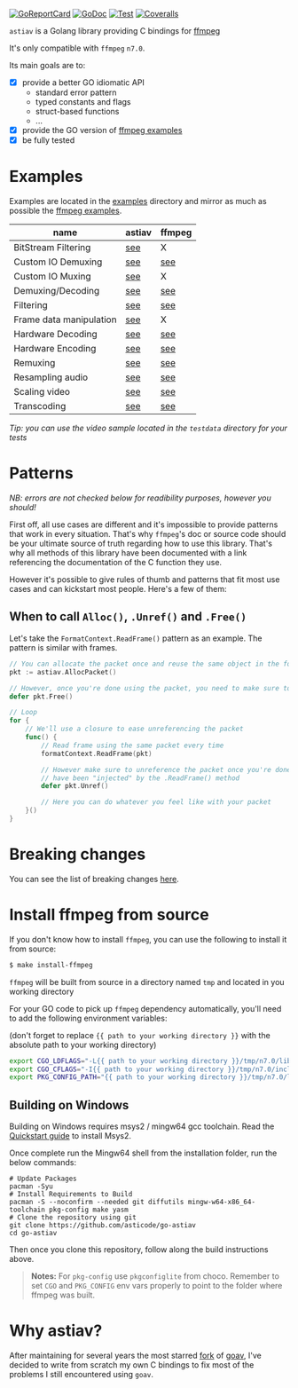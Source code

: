 [![GoReportCard](http://goreportcard.com/badge/github.com/asticode/go-astiav)](http://goreportcard.com/report/github.com/asticode/go-astiav)
[![GoDoc](https://godoc.org/github.com/asticode/go-astiav?status.svg)](https://godoc.org/github.com/asticode/go-astiav)
[![Test](https://github.com/asticode/go-astiav/actions/workflows/test.yml/badge.svg)](https://github.com/asticode/go-astiav/actions/workflows/test.yml)
[![Coveralls](https://coveralls.io/repos/github/asticode/go-astiav/badge.svg?branch=master)](https://coveralls.io/github/asticode/go-astiav)

`astiav` is a Golang library providing C bindings for [ffmpeg](https://github.com/FFmpeg/FFmpeg)

It's only compatible with `ffmpeg` `n7.0`.

Its main goals are to:

- [x] provide a better GO idiomatic API
    - standard error pattern
    - typed constants and flags
    - struct-based functions
    - ...
- [x] provide the GO version of [ffmpeg examples](https://github.com/FFmpeg/FFmpeg/tree/n7.0/doc/examples)
- [x] be fully tested

# Examples

Examples are located in the [examples](examples) directory and mirror as much as possible the [ffmpeg examples](https://github.com/FFmpeg/FFmpeg/tree/n7.0/doc/examples).

|name|astiav|ffmpeg|
|---|---|---|
|BitStream Filtering|[see](examples/bit_stream_filtering/main.go)|X
|Custom IO Demuxing|[see](examples/custom_io_demuxing/main.go)|[see](https://github.com/FFmpeg/FFmpeg/blob/n7.0/doc/examples/avio_reading.c)
|Custom IO Muxing|[see](examples/custom_io_muxing/main.go)|X
|Demuxing/Decoding|[see](examples/demuxing_decoding/main.go)|[see](https://github.com/FFmpeg/FFmpeg/blob/n7.0/doc/examples/demuxing_decoding.c)
|Filtering|[see](examples/filtering/main.go)|[see](https://github.com/FFmpeg/FFmpeg/blob/n7.0/doc/examples/filtering_video.c)
|Frame data manipulation|[see](examples/frame_data_manipulation/main.go)|X
|Hardware Decoding|[see](examples/hardware_decoding/main.go)|[see](https://github.com/FFmpeg/FFmpeg/blob/n7.0/doc/examples/hw_decode.c)
|Hardware Encoding|[see](examples/hardware_encoding/main.go)|[see](https://github.com/FFmpeg/FFmpeg/blob/n7.0/doc/examples/vaapi_encode.c)
|Remuxing|[see](examples/remuxing/main.go)|[see](https://github.com/FFmpeg/FFmpeg/blob/n7.0/doc/examples/remuxing.c)
|Resampling audio|[see](examples/resampling_audio/main.go)|[see](https://github.com/FFmpeg/FFmpeg/blob/n7.0/doc/examples/resample_audio.c)
|Scaling video|[see](examples/scaling_video/main.go)|[see](https://github.com/FFmpeg/FFmpeg/blob/n7.0/doc/examples/scaling_video.c)
|Transcoding|[see](examples/transcoding/main.go)|[see](https://github.com/FFmpeg/FFmpeg/blob/n7.0/doc/examples/transcoding.c)

*Tip: you can use the video sample located in the `testdata` directory for your tests*

# Patterns

*NB: errors are not checked below for readibility purposes, however you should!*

First off, all use cases are different and it's impossible to provide patterns that work in every situation. That's why `ffmpeg`'s doc or source code should be your ultimate source of truth regarding how to use this library. That's why all methods of this library have been documented with a link referencing the documentation of the C function they use.

However it's possible to give rules of thumb and patterns that fit most use cases and can kickstart most people. Here's a few of them:

## When to call `Alloc()`, `.Unref()` and `.Free()`

Let's take the `FormatContext.ReadFrame()` pattern as an example. The pattern is similar with frames.

```go
// You can allocate the packet once and reuse the same object in the for loop below
pkt := astiav.AllocPacket()

// However, once you're done using the packet, you need to make sure to free it
defer pkt.Free()

// Loop
for {
    // We'll use a closure to ease unreferencing the packet
    func() {
        // Read frame using the same packet every time
        formatContext.ReadFrame(pkt)

        // However make sure to unreference the packet once you're done with what 
        // have been "injected" by the .ReadFrame() method
        defer pkt.Unref()

        // Here you can do whatever you feel like with your packet
    }()
}
```

# Breaking changes

You can see the list of breaking changes [here](BREAKING_CHANGES.md).

# Install ffmpeg from source

If you don't know how to install `ffmpeg`, you can use the following to install it from source:

```sh
$ make install-ffmpeg
```

`ffmpeg` will be built from source in a directory named `tmp` and located in you working directory

For your GO code to pick up `ffmpeg` dependency automatically, you'll need to add the following environment variables:

(don't forget to replace `{{ path to your working directory }}` with the absolute path to your working directory)

```sh
export CGO_LDFLAGS="-L{{ path to your working directory }}/tmp/n7.0/lib/",
export CGO_CFLAGS="-I{{ path to your working directory }}/tmp/n7.0/include/",
export PKG_CONFIG_PATH="{{ path to your working directory }}/tmp/n7.0/lib/pkgconfig",
```

## Building on Windows

Building on Windows requires msys2 / mingw64 gcc toolchain. Read the [Quickstart guide](https://www.msys2.org) to install Msys2.

Once complete run the Mingw64 shell from the installation folder, run the below commands:

```shell
# Update Packages
pacman -Syu
# Install Requirements to Build
pacman -S --noconfirm --needed git diffutils mingw-w64-x86_64-toolchain pkg-config make yasm
# Clone the repository using git
git clone https://github.com/asticode/go-astiav
cd go-astiav
```

Then once you clone this repository, follow along the build instructions above.

> **Notes:**
> For `pkg-config` use `pkgconfiglite` from choco.
> Remember to set `CGO` and `PKG_CONFIG` env vars properly to point to the folder where ffmpeg was built.

# Why astiav?

After maintaining for several years the most starred [fork](https://github.com/asticode/goav) of [goav](https://github.com/giorgisio/goav), I've decided to write from scratch my own C bindings to fix most of the problems I still encountered using `goav`.